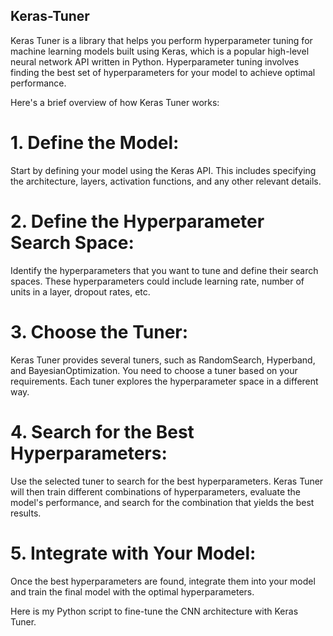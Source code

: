 ## Keras-Tuner
Keras Tuner is a library that helps you perform hyperparameter tuning for machine learning models built using Keras, which is a popular high-level neural network API written in Python. Hyperparameter tuning involves finding the best set of hyperparameters for your model to achieve optimal performance.

Here's a brief overview of how Keras Tuner works:

# 1. Define the Model:
Start by defining your model using the Keras API. This includes specifying the architecture, layers, activation functions, and any other relevant details.

# 2. Define the Hyperparameter Search Space:
Identify the hyperparameters that you want to tune and define their search spaces. These hyperparameters could include learning rate, number of units in a layer, dropout rates, etc.

# 3. Choose the Tuner:
Keras Tuner provides several tuners, such as RandomSearch, Hyperband, and BayesianOptimization. You need to choose a tuner based on your requirements. Each tuner explores the hyperparameter space in a different way.

# 4. Search for the Best Hyperparameters:
Use the selected tuner to search for the best hyperparameters. Keras Tuner will then train different combinations of hyperparameters, evaluate the model's performance, and search for the combination that yields the best results.

# 5. Integrate with Your Model:
Once the best hyperparameters are found, integrate them into your model and train the final model with the optimal hyperparameters.

Here is my Python script to fine-tune the CNN architecture with Keras Tuner.
